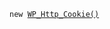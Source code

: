 <p><code>new <a href="https://developer.wordpress.org/reference/classes/wp_http_cookie/">WP_Http_Cookie()</a></code></p>

<blockquote>



</blockquote>
